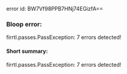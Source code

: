 error id: BW7Vf98PPB7HNj74EGizfA==
### Bloop error:

firrtl.passes.PassException: 7 errors detected!
#### Short summary: 

firrtl.passes.PassException: 7 errors detected!